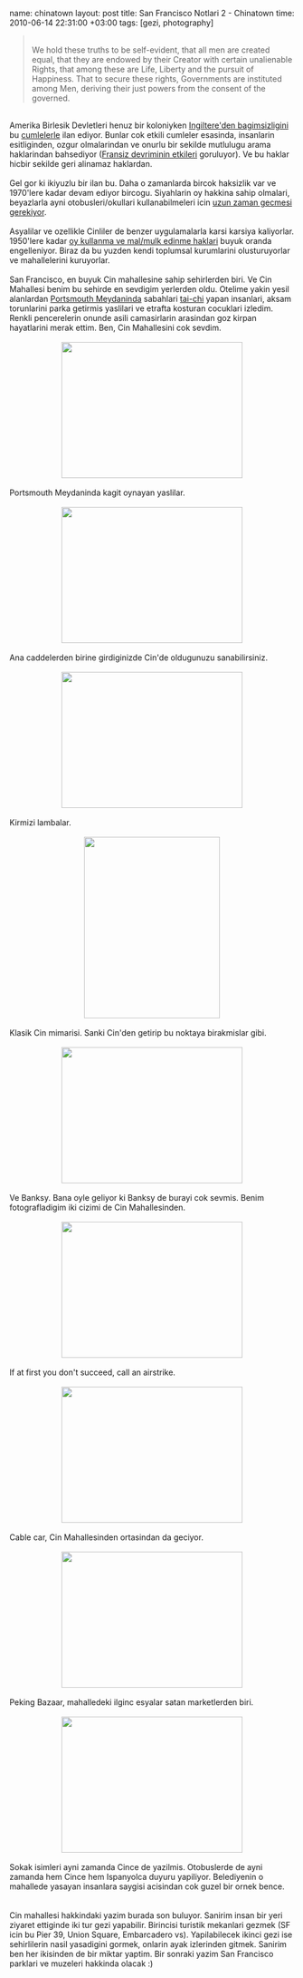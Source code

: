 name: chinatown
layout: post
title: San Francisco Notlari 2 - Chinatown
time: 2010-06-14 22:31:00 +03:00
tags: [gezi, photography]

<blockquote><br />We hold these truths to be self-evident, that all men are created equal, that they are endowed by their Creator with certain unalienable Rights, that among these are Life, Liberty and the pursuit of Happiness. That to secure these rights, Governments are instituted among Men, deriving their just powers from the consent of the governed.</blockquote><br />Amerika Birlesik Devletleri henuz bir koloniyken <a href="http://en.wikipedia.org/wiki/United_States_Declaration_of_Independence">Ingiltere'den bagimsizligini</a> bu <a href="http://en.wikipedia.org/wiki/Life,_liberty_and_the_pursuit_of_happiness">cumlelerle</a> ilan ediyor. Bunlar cok etkili cumleler esasinda, insanlarin esitliginden, ozgur olmalarindan ve onurlu bir sekilde mutlulugu arama haklarindan bahsediyor (<a href="http://en.wikipedia.org/wiki/Libert%C3%A9,_%C3%A9galit%C3%A9,_fraternit%C3%A9">Fransiz devriminin etkileri</a> goruluyor). Ve bu haklar hicbir sekilde geri alinamaz haklardan. <br /><br />Gel gor ki ikiyuzlu bir ilan bu. Daha o zamanlarda bircok haksizlik var ve 1970'lere kadar devam ediyor bircogu. Siyahlarin oy hakkina sahip olmalari, beyazlarla ayni otobusleri/okullari kullanabilmeleri icin <a href="http://en.wikipedia.org/wiki/African-American_Civil_Rights_Movement_(1955%E2%80%931968)">uzun zaman gecmesi gerekiyor</a>.<br /><br />Asyalilar ve ozellikle Cinliler de benzer uygulamalarla karsi karsiya kaliyorlar. 1950'lere kadar <a href="http://en.wikipedia.org/wiki/Chinese_American_history#Exclusion_era">oy kullanma ve mal/mulk edinme haklari</a> buyuk oranda engelleniyor. Biraz da bu yuzden kendi toplumsal kurumlarini olusturuyorlar ve mahallelerini kuruyorlar.<br /><br />San Francisco, en buyuk Cin mahallesine sahip sehirlerden biri. Ve Cin Mahallesi benim bu sehirde en sevdigim yerlerden oldu. Otelime yakin yesil alanlardan&nbsp;<a href="http://en.wikipedia.org/wiki/Portsmouth_Square">Portsmouth Meydaninda</a> sabahlari <a href="http://en.wikipedia.org/wiki/Tai_chi_chuan">tai-chi</a> yapan insanlari, aksam torunlarini parka getirmis yaslilari ve etrafta kosturan cocuklari izledim. Renkli pencerelerin onunde asili camasirlarin arasindan goz kirpan hayatlarini merak ettim. Ben, Cin Mahallesini cok sevdim.<br /><br /><div class="separator" style="clear: both; text-align: center;"><a href="http://1.bp.blogspot.com/_AZvuJ9kmERM/TBZkZqknKCI/AAAAAAAABgU/L4kDb95GTbI/s1600/P5180119_1.JPG" imageanchor="1" style="margin-left: 1em; margin-right: 1em;"><img border="0" height="240" src="http://1.bp.blogspot.com/_AZvuJ9kmERM/TBZkZqknKCI/AAAAAAAABgU/L4kDb95GTbI/s320/P5180119_1.JPG" width="320" /></a></div><br />Portsmouth Meydaninda kagit oynayan yaslilar.<br /><br /><div class="separator" style="clear: both; text-align: center;"><img border="0" height="240" src="http://4.bp.blogspot.com/_AZvuJ9kmERM/TBZe9XJ60AI/AAAAAAAABfw/8zKfqGf839M/s320/P5170058_1.JPG" width="320" /></div><br />Ana caddelerden birine girdiginizde Cin'de oldugunuzu sanabilirsiniz.<br /><br /><div class="separator" style="clear: both; text-align: center;"><a href="http://2.bp.blogspot.com/_AZvuJ9kmERM/TBZfY5ikz2I/AAAAAAAABf0/kyKNGKO81lA/s1600/P5170063_1.JPG" imageanchor="1" style="margin-left: 1em; margin-right: 1em;"><img border="0" height="240" src="http://2.bp.blogspot.com/_AZvuJ9kmERM/TBZfY5ikz2I/AAAAAAAABf0/kyKNGKO81lA/s320/P5170063_1.JPG" width="320" /></a></div><br />Kirmizi lambalar.<br /><br /><div class="separator" style="clear: both; text-align: center;"><a href="http://3.bp.blogspot.com/_AZvuJ9kmERM/TBZfeoZPp7I/AAAAAAAABf4/gNGUW3B9cE4/s1600/P5180091_1.JPG" imageanchor="1" style="margin-left: 1em; margin-right: 1em;"><img border="0" height="320" src="http://3.bp.blogspot.com/_AZvuJ9kmERM/TBZfeoZPp7I/AAAAAAAABf4/gNGUW3B9cE4/s320/P5180091_1.JPG" width="240" /></a></div><br />Klasik Cin mimarisi. Sanki Cin'den getirip bu noktaya birakmislar gibi.<br /><br /><div class="separator" style="clear: both; text-align: center;"><a href="http://4.bp.blogspot.com/_AZvuJ9kmERM/TBZfqYRImYI/AAAAAAAABgA/mwggZeUsFd4/s1600/P5180097_1.JPG" imageanchor="1" style="margin-left: 1em; margin-right: 1em;"><img border="0" height="240" src="http://4.bp.blogspot.com/_AZvuJ9kmERM/TBZfqYRImYI/AAAAAAAABgA/mwggZeUsFd4/s320/P5180097_1.JPG" width="320" /></a></div><br />Ve Banksy. Bana oyle geliyor ki Banksy de burayi cok sevmis. Benim fotografladigim iki cizimi de Cin Mahallesinden.<br /><br /><div class="separator" style="clear: both; text-align: center;"><a href="http://3.bp.blogspot.com/_AZvuJ9kmERM/TBZgFWrH_3I/AAAAAAAABgE/sMs-o0atxLw/s1600/P5170053_1.JPG" imageanchor="1" style="margin-left: 1em; margin-right: 1em;"><img border="0" height="240" src="http://3.bp.blogspot.com/_AZvuJ9kmERM/TBZgFWrH_3I/AAAAAAAABgE/sMs-o0atxLw/s320/P5170053_1.JPG" width="320" /></a></div><br />If at first you don't succeed, call an airstrike.<br /><br /><div class="separator" style="clear: both; text-align: center;"><a href="http://3.bp.blogspot.com/_AZvuJ9kmERM/TBZgMj-VOdI/AAAAAAAABgI/XKDadz5YNps/s1600/P5180134_1.JPG" imageanchor="1" style="margin-left: 1em; margin-right: 1em;"><img border="0" height="240" src="http://3.bp.blogspot.com/_AZvuJ9kmERM/TBZgMj-VOdI/AAAAAAAABgI/XKDadz5YNps/s320/P5180134_1.JPG" width="320" /></a></div><br />Cable car, Cin Mahallesinden ortasindan da geciyor.<br /><br /><div class="separator" style="clear: both; text-align: center;"><a href="http://3.bp.blogspot.com/_AZvuJ9kmERM/TBZhhpU30II/AAAAAAAABgM/Ug9lwJq-3QQ/s1600/P5180094_1.JPG" imageanchor="1" style="margin-left: 1em; margin-right: 1em;"><img border="0" height="240" src="http://3.bp.blogspot.com/_AZvuJ9kmERM/TBZhhpU30II/AAAAAAAABgM/Ug9lwJq-3QQ/s320/P5180094_1.JPG" width="320" /></a></div><br />Peking Bazaar, mahalledeki ilginc esyalar satan marketlerden biri.<br /><br /><div class="separator" style="clear: both; text-align: center;"><a href="http://2.bp.blogspot.com/_AZvuJ9kmERM/TBZh9m4OpjI/AAAAAAAABgQ/cHgfpgxSDQY/s1600/P5180107_1.JPG" imageanchor="1" style="margin-left: 1em; margin-right: 1em;"><img border="0" height="240" src="http://2.bp.blogspot.com/_AZvuJ9kmERM/TBZh9m4OpjI/AAAAAAAABgQ/cHgfpgxSDQY/s320/P5180107_1.JPG" width="320" /></a></div><div class="separator" style="clear: both; text-align: center;"></div><br />Sokak isimleri ayni zamanda Cince de yazilmis. Otobuslerde de ayni zamanda hem Cince hem Ispanyolca duyuru yapiliyor. Belediyenin o mahallede yasayan insanlara saygisi acisindan cok guzel bir ornek bence.<br /><br /><br />Cin mahallesi hakkindaki yazim burada son buluyor. Sanirim insan bir yeri ziyaret ettiginde iki tur gezi yapabilir. Birincisi turistik mekanlari gezmek (SF icin bu Pier 39, Union Square, Embarcadero vs). Yapilabilecek ikinci gezi ise sehirlilerin nasil yasadigini gormek, onlarin ayak izlerinden gitmek. Sanirim ben her ikisinden de bir miktar yaptim. Bir sonraki yazim San Francisco parklari ve muzeleri hakkinda olacak :)
